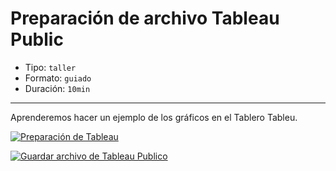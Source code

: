 # Preparación de archivo Tableau Public

* Tipo: `taller`
* Formato: `guiado`
* Duración: `10min`

***
Aprenderemos hacer un ejemplo de los gráficos en el Tablero Tableu.

[![Preparación de Tableau](https://embed-ssl.wistia.com/deliveries/2b4a23def4e391e333a3af98e40ac541a26c4d99.jpg?image_play_button_size=2x&amp;image_crop_resized=960x540&amp;image_play_button=1&amp;image_play_button_color=f7b617e0)](https://laboratoria.wistia.com/medias/gurasivz5w?wvideo=gurasivz5w)

[![Guardar archivo de Tableau Publico](https://embed-ssl.wistia.com/deliveries/8e796db163ea8f3f3e817514d502b7b8961a1213.jpg?image_play_button_size=2x&amp;image_crop_resized=960x540&amp;image_play_button=1&amp;image_play_button_color=f7b617e0)](https://laboratoria.wistia.com/medias/66p2zjtpjy?wvideo=66p2zjtpjy)
